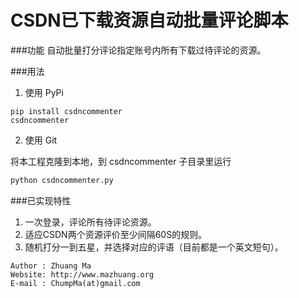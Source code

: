 CSDN已下载资源自动批量评论脚本
=======================

###功能
自动批量打分评论指定账号内所有下载过待评论的资源。

###用法

1. 使用 PyPi

```
pip install csdncommenter
csdncommenter
```

2. 使用 Git

将本工程克隆到本地，到 csdncommenter 子目录里运行

```python
python csdncommenter.py
```

###已实现特性

1. 一次登录，评论所有待评论资源。
2. 适应CSDN两个资源评价至少间隔60S的规则。
3. 随机打分一到五星，并选择对应的评语（目前都是一个英文短句）。

```
Author : Zhuang Ma
Website: http://www.mazhuang.org
E-mail : ChumpMa(at)gmail.com
```
